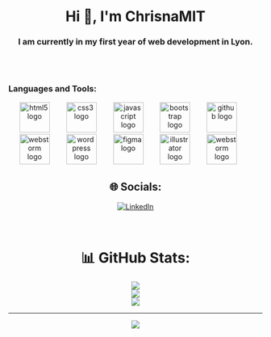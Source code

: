 <h1 align="center">Hi 👋, I'm ChrisnaMIT</h1>
<h3 align="center">I am currently in my first year of web development in Lyon.</h3>

<br>
<br>


<h3 align="left">Languages and Tools:</h3>

<div align="center">

  <img src="https://cdn.jsdelivr.net/gh/devicons/devicon/icons/html5/html5-original.svg" height="60" alt="html5 logo"  />
  <img width="25" />
  <img src="https://cdn.jsdelivr.net/gh/devicons/devicon/icons/css3/css3-original.svg" height="60" alt="css3 logo"  />
  <img width="25" />
  <img src="https://cdn.jsdelivr.net/gh/devicons/devicon/icons/javascript/javascript-original.svg" height="60" alt="javascript logo"  />
  <img width="25" />
  <img src="https://cdn.jsdelivr.net/gh/devicons/devicon/icons/bootstrap/bootstrap-original.svg" height="60" alt="bootstrap logo"  />
  <img width="25" />  
  <img src="https://skillicons.dev/icons?i=github" height="60" alt="github logo"  />
  <img width="25" />
  <img src="https://cdn.jsdelivr.net/gh/devicons/devicon/icons/webstorm/webstorm-original.svg" height="60" alt="webstorm logo"  />
  <img width="25" />
  <img src="https://cdn.simpleicons.org/wordpress/21759B" height="60" alt="wordpress logo"  />
  <img width="25" />
  <img src="https://cdn.jsdelivr.net/gh/devicons/devicon/icons/figma/figma-original.svg" height="60" alt="figma logo"  />
  <img width="25" />
  <img src="https://cdn.jsdelivr.net/gh/devicons/devicon/icons/illustrator/illustrator-line.svg" height="60" alt="illustrator logo"  />
  <img width="25" />
  <img src="https://cdn.jsdelivr.net/gh/devicons/devicon/icons/postman/postman-original.svg" height="60" alt="webstorm logo"  />
  <img width="25" />


## 🌐 Socials:
[![LinkedIn](https://img.shields.io/badge/LinkedIn-%230077B5.svg?logo=linkedin&logoColor=white)](https://linkedin.com/in/https://www.linkedin.com/in/chrisna-mit-aa1a80338/) 
<br>
<br>
<br>
# 📊 GitHub Stats:
![](https://github-readme-stats.vercel.app/api?username=ChrisnaMIT&theme=dark&hide_border=false&include_all_commits=false&count_private=false)<br/>
![](https://github-readme-streak-stats.herokuapp.com/?user=ChrisnaMIT&theme=dark&hide_border=false)<br/>
![](https://github-readme-stats.vercel.app/api/top-langs/?username=ChrisnaMIT&theme=dark&hide_border=false&include_all_commits=false&count_private=false&layout=compact)

---
[![](https://visitcount.itsvg.in/api?id=ChrisnaMIT&icon=0&color=0)](https://visitcount.itsvg.in)

<!-- Proudly created with GPRM ( https://gprm.itsvg.in ) -->
